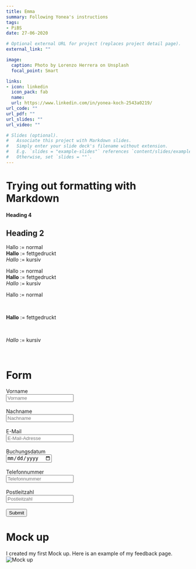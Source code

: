 ```yaml
---
title: Emma
summary: Following Yonea's instructions 
tags:
- PiBS
date: 27-06-2020

# Optional external URL for project (replaces project detail page).
external_link: ""

image:
  caption: Photo by Lorenzo Herrera on Unsplash
  focal_point: Smart

links:
- icon: linkedin
  icon_pack: fab
  name: 
  url: https://www.linkedin.com/in/yonea-koch-2543a0219/
url_code: ""
url_pdf: ""
url_slides: ""
url_video: ""

# Slides (optional).
#   Associate this project with Markdown slides.
#   Simply enter your slide deck's filename without extension.
#   E.g. `slides = "example-slides"` references `content/slides/example-slides.md`.
#   Otherwise, set `slides = ""`.
---
```

Trying out formatting with Markdown
======
#### Heading 4
## Heading 2
Hallo := normal  
**Hallo** := fettgedruckt  
*Hallo* := kursiv  

Hallo := normal <br>
**Hallo** := fettgedruckt <br>
*Hallo* := kursiv <br>

Hallo := normal

<br>

**Hallo** := fettgedruckt

<br>

*Hallo* := kursiv

<br>

Form
=====
<!DOCTYPE html>
<html lang="de">
<head>
  <meta charset="utf-8">
  <meta name="description" content="Übung aus PVA1">
  <meta name="keywords" content="FFHS, BestTeacher">
  <title>Übung Forms - PVA1</title>
</head>
<body>
<form action=”yonea.koch@amanox.ch”>
  <label>
    Vorname <br>
    <input id="fname" placeholder="Vorname" pattern="[a-zA-zäöüÄÖÜ]{2,}" required/><br>
  </label> <br>
  <label>
    Nachname <br>
    <input id="lname" placeholder="Nachname" pattern="[a-zA-zäöüÄÖÜ]{2,}" required/><br>
  </label> <br>
  <label>  
    E-Mail <br>
    <input type="email" id="mail" placeholder="E-Mail-Adresse" pattern="\{@}" required/> <br>
  </label> <br>
  <label>
    Buchungsdatum <br>
    <input type="date" id="orderdate" required/><br>
  </label> <br>
  <label>
    Telefonnummer <br>
    <input type="tel" id="tel" placeholder="Telefonnummer"/><br>
  </label> <br>
  <label>
    Postleitzahl <br>
    <input id="plz" placeholder="Postleitzahl" pattern="\d{4}" required/><br>
  </label> <br>
  <input type="submit" id="submit" pattern="yonea.koch@amanox.ch"/>
</form>
</body>
</html>

Mock up
===
I created my first Mock up. Here is an example of my feedback page.
![Mock up](mockup.jpg "<b>Mock up</b> (Screenshot)")
